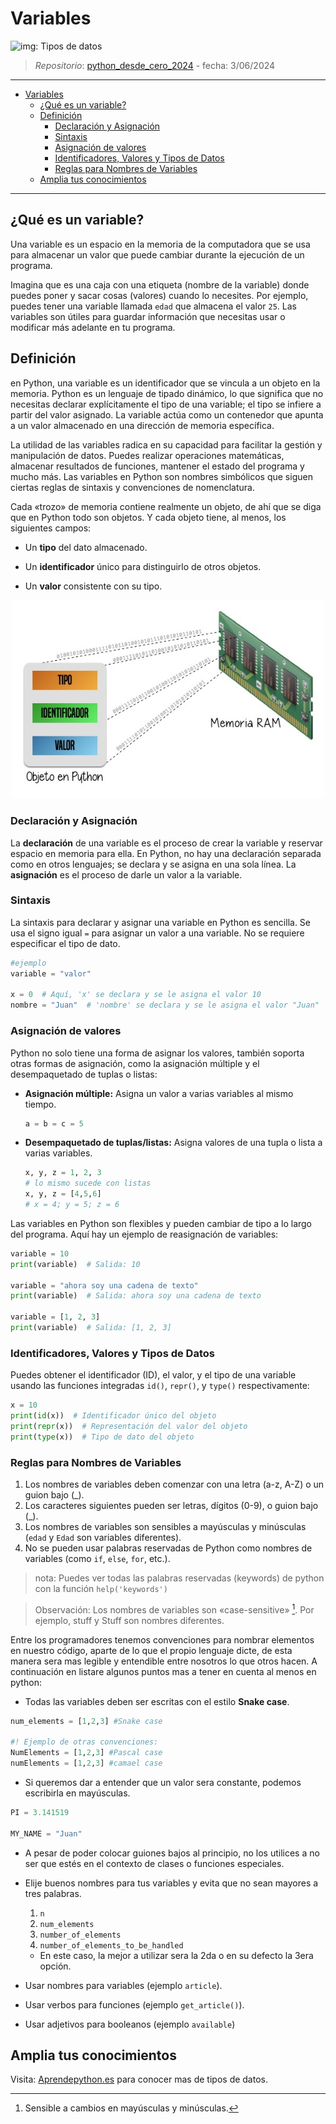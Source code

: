 # Variables

![img: Tipos de datos](https://i.postimg.cc/MTV6VRrV/imagen.png)

> *Repositorio*: [python_desde_cero_2024](https://github.com/Duz-Dev/python_desde_cero_2024) - fecha: 3/06/2024
---
<!-- TOC -->
- [Variables](#variables)
  - [¿Qué es un variable?](#qué-es-un-variable)
  - [Definición](#definición)
    - [Declaración y Asignación](#declaración-y-asignación)
    - [Sintaxis](#sintaxis)
    - [Asignación de valores](#asignación-de-valores)
    - [Identificadores, Valores y Tipos de Datos](#identificadores-valores-y-tipos-de-datos)
    - [Reglas para Nombres de Variables](#reglas-para-nombres-de-variables)
  - [Amplia tus conocimientos](#amplia-tus-conocimientos)
<!-- /TOC -->
---

## ¿Qué es un variable?

Una variable es un espacio en la memoria de la computadora que se usa para almacenar un valor que puede cambiar durante la ejecución de un programa.

Imagina que es una caja con una etiqueta (nombre de la variable) donde puedes poner y sacar cosas (valores) cuando lo necesites. Por ejemplo, puedes tener una variable llamada `edad` que almacena el valor `25`. Las variables son útiles para guardar información que necesitas usar o modificar más adelante en tu programa.

## Definición

en Python, una variable es un identificador que se vincula a un objeto en la memoria. Python es un lenguaje de tipado dinámico, lo que significa que no necesitas declarar explícitamente el tipo de una variable; el tipo se infiere a partir del valor asignado. La variable actúa como un contenedor que apunta a un valor almacenado en una dirección de memoria específica.

La utilidad de las variables radica en su capacidad para facilitar la gestión y manipulación de datos. Puedes realizar operaciones matemáticas, almacenar resultados de funciones, mantener el estado del programa y mucho más. Las variables en Python son nombres simbólicos que siguen ciertas reglas de sintaxis y convenciones de nomenclatura.

Cada «trozo» de memoria contiene realmente un objeto, de ahí que se diga que en Python todo son objetos. Y cada objeto tiene, al menos, los siguientes campos:

- Un **tipo** del dato almacenado.

- Un **identificador** único para distinguirlo de otros objetos.

- Un **valor** consistente con su tipo.

<center><img src="./img/object.jpg" alt="alt" width="500"/></center>


### Declaración y Asignación

La **declaración** de una variable es el proceso de crear la variable y reservar espacio en memoria para ella. En Python, no hay una declaración separada como en otros lenguajes; se declara y se asigna en una sola línea. La **asignación** es el proceso de darle un valor a la variable.

### Sintaxis

La sintaxis para declarar y asignar una variable en Python es sencilla. Se usa el signo igual `=` para asignar un valor a una variable. No se requiere especificar el tipo de dato.

```python
#ejemplo
variable = "valor"

x = 0  # Aquí, 'x' se declara y se le asigna el valor 10
nombre = "Juan"  # 'nombre' se declara y se le asigna el valor "Juan"
```

### Asignación de valores

Python no solo tiene una forma de asignar los valores, también soporta otras formas de asignación, como la asignación múltiple y el desempaquetado de tuplas o listas:

- **Asignación múltiple:** Asigna un valor a varias variables al mismo tiempo.

  ```python
  a = b = c = 5
  ```

- **Desempaquetado de tuplas/listas:** Asigna valores de una tupla o lista a varias variables.

  ```python
  x, y, z = 1, 2, 3
  # lo mismo sucede con listas
  x, y, z = [4,5,6] 
  # x = 4; y = 5; z = 6
  ```

Las variables en Python son flexibles y pueden cambiar de tipo a lo largo del programa. Aquí hay un ejemplo de reasignación de variables:

```python
variable = 10
print(variable)  # Salida: 10

variable = "ahora soy una cadena de texto"
print(variable)  # Salida: ahora soy una cadena de texto

variable = [1, 2, 3]
print(variable)  # Salida: [1, 2, 3]
```

### Identificadores, Valores y Tipos de Datos

Puedes obtener el identificador (ID), el valor, y el tipo de una variable usando las funciones integradas `id()`, `repr()`, y `type()` respectivamente:

```python
x = 10
print(id(x))  # Identificador único del objeto
print(repr(x))  # Representación del valor del objeto
print(type(x))  # Tipo de dato del objeto
```

### Reglas para Nombres de Variables

1. Los nombres de variables deben comenzar con una letra (a-z, A-Z) o un guion bajo (_).
2. Los caracteres siguientes pueden ser letras, dígitos (0-9), o guion bajo (_).
3. Los nombres de variables son sensibles a mayúsculas y minúsculas (`edad` y `Edad` son variables diferentes).
4. No se pueden usar palabras reservadas de Python como nombres de variables (como `if`, `else`, `for`, etc.).

> nota: Puedes ver todas las palabras reservadas (keywords) de python con la función `help('keywords')`

> Observación: Los nombres de variables son «case-sensitive» [^1]. Por ejemplo, stuff y Stuff son nombres diferentes.

Entre los programadores tenemos convenciones para nombrar elementos en nuestro código, aparte de lo que el propio lenguaje dicte, de esta manera sera mas legible y entendible entre nosotros lo que otros hacen.
A continuación en listare algunos puntos mas a tener en cuenta al menos en python:

- Todas las variables deben ser escritas con el estilo **Snake case**.

```python
num_elements = [1,2,3] #Snake case

#! Ejemplo de otras convenciones:
NumElements = [1,2,3] #Pascal case
numElements = [1,2,3] #camael case
```

- Si queremos dar a entender que un valor sera constante, podemos escribirla en mayúsculas.

```python
PI = 3.141519

MY_NAME = "Juan"
```

- A pesar de poder colocar guiones bajos al principio, no los utilices a no ser que estés en el contexto de clases o funciones especiales.

- Elije buenos nombres para tus variables y evita que no sean mayores a tres palabras.
  1. ``n``
  2. ``num_elements``
  3. ``number_of_elements``
  4. ``number_of_elements_to_be_handled``
  - En este caso, la mejor a utilizar sera la 2da o en su defecto la 3era opción.

- Usar nombres para variables (ejemplo ``article``).

- Usar verbos para funciones (ejemplo ``get_article()``).

- Usar adjetivos para booleanos (ejemplo ``available``)

## Amplia tus conocimientos

[^1]: Sensible a cambios en mayúsculas y minúsculas.

Visita: [Aprendepython.es](https://aprendepython.es/core/datatypes/data/#variables) para conocer mas de tipos de datos.
